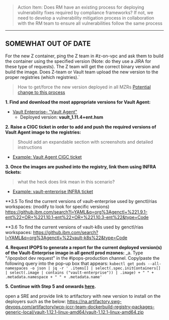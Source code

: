> Action Item: Does RM have an existing process for deploying vulnerability fixes required by compliance frameworks? If not, we need to develop a vulnerability mitigation process in collaboration with the RM team to ensure all vulnerabilities follow the same process

---
## SOMEWHAT OUT OF DATE

For the new Z container, ping the Z team in #z-on-vpc and ask them to build the container using the specified version (Note: do they use a JIRA for these type of requests). The Z team will get the correct binary version and build the image. Does Z-team or Vault team upload the new version to the proper registries (which registries).`
> How to get/force the new version deployed in all MZRs
> [Potential change to this process](https://confluence.swg.usma.ibm.com:8445/display/DevOps/Request+CI+for+third-party+image+uploads)

**1.  Find and download the most appropriate versions for Vault Agent:**
* [Vault Enterprise- "Vault Agent"](https://releases.hashicorp.com/vault/)
    - Deployed version: **vault_1.11.4+ent.hsm**

**2.  Raise a CIGC ticket in order to add and push the required versions of Vault Agent image to the registries:**
> Should add an expandable section with screenshots and detailed instructions
* [Example: Vault Agent CIGC ticket](https://jiracloud.swg.usma.ibm.com:8443/browse/CIGC-5922)

**3.  Once the images are pushed into the registry, link them using INFRA tickets:**
> what the heck does link mean in this scenario?
* [Example: vault-enterprise INFRA ticket](https://jiracloud.swg.usma.ibm.com:8443/browse/INFRA-3150)

**3.5 To find the current versions of vault-enterprise used by genctl/rias workspaces:
(modify to look for specific versions)
https://github.ibm.com/search?l=YAML&q=org%3Agenctl+%221.9.1-ent%22+OR+%221.10.1-ent%22+OR+%221.10.3-ent%22&type=Code

**3.6 To find the current versions of vault-k8s used by genctl/rias workspaces:
https://github.ibm.com/search?l=YAML&q=org%3Agenctl+%22vault-k8s%22&type=Code

**4. Request IPOPS to generate a report for the current deployed version(s) of the Vault-Enterprise image in all genctl prod mzones:**
_a. Type "/ipopsbot dev request" in the #ipops-production channel. Copy/paste the following query into the pop-up box that appears:
`kubectl get pods --all-namespaces -o json | jq -r ' .items[] | select(.spec.initContainers[] | select(.image | contains ("vault-enterprise")) | .image) + " " + .metadata.namespace + " " + .metadata.name' `

**5.  Continue with Step 5 and onwards [here](https://confluence.swg.usma.ibm.com:8445/pages/viewpage.action?spaceKey=INF&title=Vault+agent+vulnerabilities).**

open a SRE and provide link to artifactory with new version to install on the deployers such as the below:
https://na.artifactory.swg-devops.com/artifactory/wcp-iccr-team-dockerbuild-registry-packages-generic-local/vault-1.12.1-linux-amd64/vault-1.12.1-linux-amd64.zip

